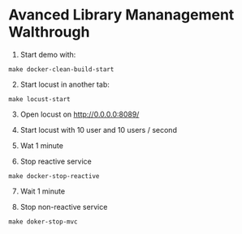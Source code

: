 # Avanced Library Mananagement Walthrough

1. Start demo with:

```shell
make docker-clean-build-start
```

2. Start locust in another tab:

```shell
make locust-start
```

3. Open locust on http://0.0.0.0:8089/

4. Start locust with 10 user and 10 users / second

5. Wat 1 minute

6. Stop reactive service

```shell
make docker-stop-reactive
```

7. Wait 1 minute

8. Stop non-reactive service

```shell
make doker-stop-mvc
```
